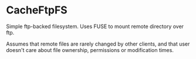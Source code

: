 CacheFtpFS
==========

Simple ftp-backed filesystem. Uses FUSE to mount remote directory over ftp.

Assumes that remote files are rarely changed by other clients, and that
user doesn't care about file ownership, permissions or modification times.